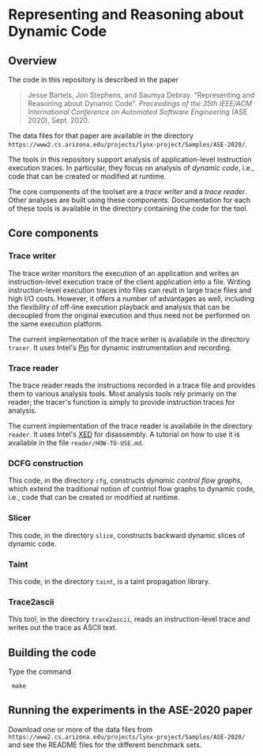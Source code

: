 # Representing and Reasoning about Dynamic Code

## Overview
The code in this repository is described in the paper

> Jesse Bartels, Jon Stephens, and Saumya Debray. "Representing and Reasoning about Dynamic Code".  *Proceedings of the 35th IEEE/ACM International Conference on Automated Software Engineering* (ASE 2020), Sept. 2020.

The data files for that paper are available in the directory `https://www2.cs.arizona.edu/projects/lynx-project/Samples/ASE-2020/`.

The tools in this repository support analysis of application-level instruction execution traces.  In particular, they focus on analysis of *dynamic code*, i.e., code that can be created or modified at  runtime.

The core components of the toolset are a *trace writer* and a *trace reader*.  Other analyses are built using these components.  Documentation for each of these tools is available in the directory containing the code for the tool.

## Core components

### Trace writer

The trace writer monitors the execution of an application and writes an instruction-level execution trace of the client application into a file.  Writing instruction-level execution traces into files can reult in large trace files and high I/O costs.  However, it offers a number of advantages as well, including the flexibility of off-line execution playback and analysis that can be decoupled from the original execution and thus need not be performed on the same execution platform.

The current implementation of the trace writer is availabile in the directory `tracer`.  It uses Intel's [Pin](https://software.intel.com/content/www/us/en/develop/articles/pin-a-dynamic-binary-instrumentation-tool.html) for dynamic instrumentation and recording.

### Trace reader

The trace reader reads the instructions recorded in a trace file and provides them to various analysis tools.  Most analysis tools rely primariy on the reader; the tracer's function is simply to provide instruction traces for analysis.

The current implementation of the trace reader is availabile in the directory `reader`.  It uses Intel's [XED](https://intelxed.github.io/) for disassembly.  A tutorial on how to use it is available in the file `reader/HOW-TO-USE.md`.

### DCFG construction
This code, in the directory `cfg`, constructs *dynamic control flow graphs*, which extend the traditional notion of contriol flow graphs to dynamic code, i.e., code that can be created or modified at runtime.

### Slicer
This code, in the directory `slice`, constructs backward dynamic slices of dynamic code.

### Taint
This code, in the directory `taint`, is a taint propagation library.

### Trace2ascii
This tool, in the directory `trace2ascii`, reads an instruction-level trace and writes out the trace as ASCII text.

## Building the code
Type the command

     make

## Running the experiments in the ASE-2020 paper
Download one or more of the data files from `https://www2.cs.arizona.edu/projects/lynx-project/Samples/ASE-2020/` and see the README files for the different benchmark sets.

